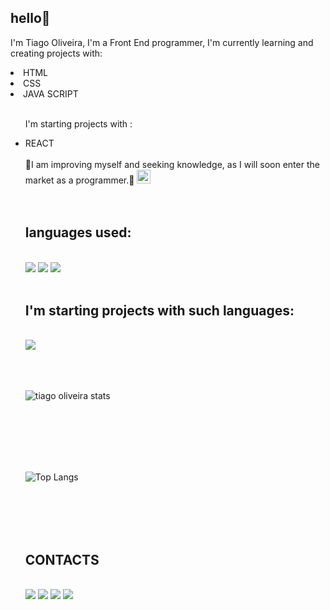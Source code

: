 ## hello👋

I'm Tiago Oliveira, I'm a Front End programmer, I'm currently learning and creating projects with:
  <li>HTML
  <li>CSS</li>
  <li>JAVA SCRIPT

  <ul/>
    <br>
    
I'm starting projects with :
<li>REACT</li>
</li>
    
<br>
🚀I am improving myself and seeking knowledge, as I will soon enter the market as a programmer.🚀 

<img align="rigth" width="22px" src="https://github.com/user-attachments/assets/e0a10396-c657-4cd9-b698-9238895f0068"/>

<br>
<br>
<br>
    
<h2>languages ​​used:</h2>

<br>

<img src="https://img.shields.io/badge/HTML5-E34F26?style=for-the-badge&logo=html5&logoColor=white"/>
<img src="https://img.shields.io/badge/CSS3-1572B6?style=for-the-badge&logo=css3&logoColor=white"/>
<img src="https://img.shields.io/badge/JavaScript-323330?style=for-the-badge&logo=javascript&logoColor=F7DF1E"/>

<br>
<br>

<h2>I'm starting projects with such languages:</h2>

<br>


<img src="https://img.shields.io/badge/react%20os-0088CC?style=for-the-badge&logo=reactos&logoColor=whitec"/>
 
 <br>
 <br>
  <br>
 <br>
 
![tiago oliveira stats](https://github-readme-stats.vercel.app/api?username=Tiagliveira) 

<br>
 <br>
 <br>
  <br>
 <br>
 
![Top Langs](https://github-readme-stats.vercel.app/api/top-langs/?username=Tiagliveira)

<br>
 <br>
  <br>
 <br>

<h2>CONTACTS</h2>
 <br>
 <a # href"https://www.google.com/><img src="https://img.shields.io/badge/Facebook-1877F2?style=for-the-badge&logo=facebook&logoColor=white"/></a>
 <a # href"https://www.google.com/><img src="https://img.shields.io/badge/Instagram-E4405F?style=for-the-badge&logo=instagram&logoColor=white"/></a>
 <a # href"www.linkedin.com/in/tiagoliveira-"/><img src="https://img.shields.io/badge/LinkedIn-0077B5?style=for-the-badge&logo=linkedin&logoColor=white"/></a>
<a # href"https://www.google.com/><img src="https://img.shields.io/badge/Gmail-D14836?style=for-the-badge&logo=gmail&logoColor=white"/></a>




<img />




 
